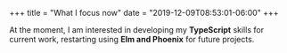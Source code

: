 +++
title = "What I focus now"
date = "2019-12-09T08:53:01-06:00"
+++

At the moment, I am interested in developing my **TypeScript** skills for current work, restarting using **Elm and Phoenix** for future projects.
